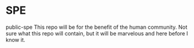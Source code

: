 # SPE
public-spe
This repo will be for the benefit of the human community.
Not sure what this repo will contain, but it will be marvelous and here before I know it.
